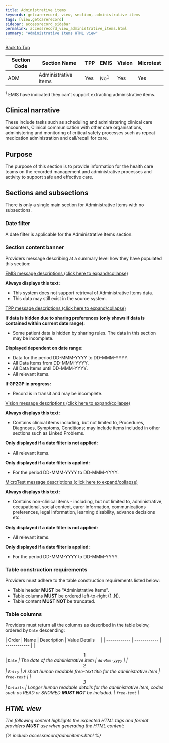 ```yaml
---
title: Administrative items
keywords: getcarerecord, view, section, administrative items
tags: [view,getcarerecord]
sidebar: accessrecord_sidebar
permalink: accessrecord_view_administrative_items.html
summary: "Administrative Items HTML view"
---
```


<a href="#" class="back-to-top">Back to Top</a>

| Section Code | Section Name | TPP | EMIS | Vision | Microtest |
| ------------ | ------------ |-----|------|------|-----------|
| ADM | Administrative Items | Yes | No<sup>1</sup> | Yes | Yes |

<sup>1</sup> EMIS have indicated they can't support extracting administrative items.

## Clinical narrative ##

These include tasks such as scheduling and administering clinical care encounters, Clinical communication with other care organisations, administering and monitoring of critical safety processes such as repeat medication administration and call/recall for care.

## Purpose ##

The purpose of this section is to provide information for the health care teams on the recorded management and administrative processes and activity to support safe and effective care.

## Sections and subsections ##

There is only a single main section for Administrative Items with no subsections.

### Date filter ###

A date filter is applicable for the Administrative Items section.

### Section content banner ###

Providers message describing at a summary level how they have populated this section:

<div class="panel-group" id="accordion">
                    <div class="panel panel-default">
                        <div class="panel-heading">
                                <a class="noCrossRef accordion-toggle" data-toggle="collapse" data-parent="#accordion" href="#collapseOne">EMIS message descriptions (click here to expand/collapse) </a>
						</div>
                        <div id="collapseOne" class="panel-collapse collapse noCrossRef">
                            <div class="panel-body">
								<p><b>Always displays this text:</b></p>
									<ul>
										<li>This system does not support retrieval of Administrative Items data.</li>
										<li>This data may still exist in the source system.</li>
									</ul>
                            </div>
                        </div>
                    </div>
                    <!-- /.panel -->
                    <div class="panel panel-default">
                        <div class="panel-heading">
                                <a class="noCrossRef accordion-toggle" data-toggle="collapse" data-parent="#accordion" href="#collapseTwo">TPP message descriptions (click here to expand/collapse)</a>
                        </div>
                        <div id="collapseTwo" class="panel-collapse collapse noCrossRef">
                            <div class="panel-body">
								<p><b>If data is hidden due to sharing preferences (only shows if data is contained within current date range):</b></p>
									<ul>
										<li>Some patient data is hidden by sharing rules. The data in this section may be incomplete.</li>
									</ul>
								<p><b>Displayed dependent on date range:</b></p>
									<ul>
										<li>Data for the period DD-MMM-YYYY to DD-MMM-YYYY.</li>
										<li>All Data Items from DD-MMM-YYYY.</li>
										<li>All Data Items until DD-MMM-YYYY.</li>
										<li>All relevant items.</li>
									</ul>
								<p><b>If GP2GP in progress:</b></p>
									<ul>
										<li>Record is in transit and may be incomplete.</li>
									</ul> 
                            </div>
                        </div>
                    </div>
                    <!-- /.panel -->
                    <div class="panel panel-default">
                        <div class="panel-heading">
                                <a class="noCrossRef accordion-toggle" data-toggle="collapse" data-parent="#accordion" href="#collapseThree">Vision message descriptions (click here to expand/collapse)</a>
                        </div>
                        <div id="collapseThree" class="panel-collapse collapse noCrossRef">
                            <div class="panel-body">
								<p><b>Always displays this text:</b></p>
									<ul>
										<li>Contains clinical items including, but not limited to, Procedures, Diagnoses, Symptoms, Conditions; may include items included in other sections such as Linked Problems.</li>
									</ul>
								<p><b>Only displayed if a date filter is not applied:</b></p>
									<ul>
										<li>All relevant items.</li>
									</ul>
								<p><b>Only displayed if a date filter is applied:</b></p>
									<ul>
										<li>For the period DD-MMM-YYYY to DD-MMM-YYYY.</li>
									</ul>
                            </div>
                        </div>
                    </div>
                    <!-- /.panel -->
                    <div class="panel panel-default">
                        <div class="panel-heading">
                                <a class="noCrossRef accordion-toggle" data-toggle="collapse" data-parent="#accordion" href="#collapseFour">MicroTest message descriptions (click here to expand/collapse)</a>
                        </div>
                        <div id="collapseFour" class="panel-collapse collapse">
                            <div class="panel-body">
								<p><b>Always displays this text:</b></p>
									<ul>
										<li>Contains non-clinical items - including, but not limited to, administrative, occupational, social context, carer information, communications preferences, legal information, learning disability, advance decisions etc.</li>
									</ul>
								<p><b>Only displayed if a date filter is not applied:</b></p>
									<ul>
										<li>All relevant items.</li>
									</ul>
								<p><b>Only displayed if a date filter is applied:</b></p>
									<ul>
										<li>For the period DD-MMM-YYYY to DD-MMM-YYYY.</li>
									</ul>
                            </div>
                        </div>
                    </div>
</div>


### Table construction requirements ###

Providers must adhere to the table construction requirements listed below:

- Table header **MUST** be "Administrative Items".
- Table columns **MUST** be ordered left-to-right (1..N).
- Table content **MUST NOT** be truncated.


### Table columns ###

Providers must return all the columns as described in the table below, ordered by `Date` descending:

| Order | Name | Description | Value Details &nbsp;&nbsp;&nbsp; |
| ------------ | ------------ | ------------ |
| <center>1</center> | `Date` <i class="fa fa-sort-desc" aria-hidden="true"> | The date of the administrative item | `dd-Mmm-yyyy` |
| <center>2</center> | `Entry` | A short human readable free-text title for the administrative item | `free-text` |
| <center>3</center> | `Details` | Longer human readable details for the administrative item, codes such as READ or SNOMED **MUST NOT** be included. | `free-text` |



## HTML view ##

The following content highlights the expected HTML tags and format providers **MUST** use when generating the HTML content:

{% include accessrecord/adminitems.html %}


